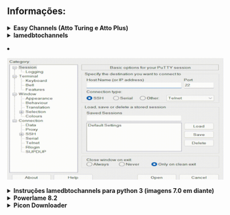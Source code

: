 **Informações:** 
-----------------------------

<details>
<summary><b>Easy Channels (Atto Turing e Atto Plus)</b></summary>

   * (Gera o channels.xml.gz)
   * Escolha a versão correta para o seu aparelho
</details>

<details>
<summary><b>lamedbtochannels</b></summary>

* Gerar channels.xml.gz (somente imagens com python2)
* Baixe o script lamedbtochannels.py e coloque-o na pasta /etc/enigma2/
* No terminal Linux ou Putty navegue até a pasta enigma2
* login as:root
* cd /etc/enigma2
* Para ser possível executá-lo: chmod +x lamedbtochannels.py
* Após, para executar e criar o channels:python lamedbtochannels.py
* O arquivo criará um arquivo chamado channels.xml e um channels.xml.gz na pasta /etc/enigma2.
* Caso não queira o channels.xml, é só colocar a linha do comando em si como comentário (#).
* Em imagens com python3 não funciona(turing versão 7 acima),se for usar no turing instale o powerlamaneturing que se
encontra nesse repositorio para  gerar o channels.xml.gz.</details>

* ![screenshot](https://raw.githubusercontent.com/systemof/plugins/master/2024-08-05-21-37-50.gif)

<details>
<summary><b>Instruções lamedbtochannels para python 3 (imagens 7.0 em diante)</b></summary>

* Creditos fc_candido | sam564 (somente imagens com python3)
* Gerar channels.xml.gz (somente imagens com python3)
* Baixe o script lamedbtochannels.py e coloque-o na pasta /etc/enigma2/
* No terminal Linux ou Putty navegue até a pasta enigma2
* login as:root
* cd /etc/enigma2
* Para ser possível executá-lo: chmod +x lamedbtochannels.py
* Após, para executar e criar o channels:python lamedbtochannels.py
* O arquivo criará um arquivo chamado channels.xml e um channels.xml.gz na pasta /etc/enigma2.
* Caso não queira o channels.xml, é só colocar a linha do comando em si como comentário (#).
* Essa versão só funciona em imagens python 3 ex: Turing a partir da versão 7

</details>
<details>

<summary><b>Powerlame 8.2 </b></summary>

 * Gerar picons
 * Gerar favoritos
 * Gerar Channels 
 * Gerar source para o EPG (Rootcoder e sam564)
 
</details>

</details>
<details>
<summary><b>Picon Downloader</b></summary>

* Gera os picons para Atto Turing, pixel plus use o powerlame


	
</details>








